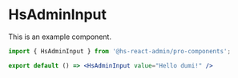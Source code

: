# HsAdminInput

This is an example component.

```jsx
import { HsAdminInput } from '@hs-react-admin/pro-components';

export default () => <HsAdminInput value="Hello dumi!" />
```
